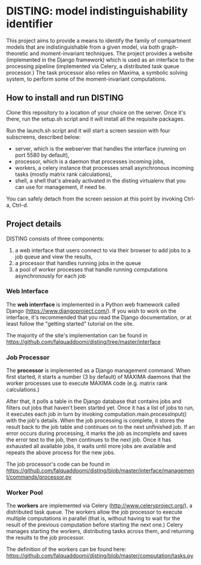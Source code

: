 DISTING: model indistinguishability identifier
====

This project aims to provide a means to identify the family of compartment models that are indistinguishable from a given model, via both graph-theoretic and moment-invariant techniques. The project provides a website (implemented in the Django framework) which is used as an interface to the processing pipeline (implemented via Celery, a distributed task queue processor.) The task processor also relies on Maxima, a symbolic solving system, to perform some of the moment-invariant computations.

## How to install and run DISTING

Clone this repository to a location of your choice on the server. Once it's there, run the setup.sh script and it will install all the requisite packages.

Run the launch.sh script and it will start a screen session with four subscreens, described below:
- server, which is the webserver that handles the interface (running on port 5580 by default),
- processor, which is a daemon that processes incoming jobs,
- workers, a celery instance that processes small asynchronous incoming tasks (mostly matrix rank calculations),
- shell, a shell that's already activated in the disting virtualenv that you can use for management, if need be.

You can safely detach from the screen session at this point by invoking Ctrl-a, Ctrl-d.

## Project details

DISTING consists of three components:
1. a web interface that users connect to via their browser to add jobs to a job queue and view the results,
2. a processor that handles running jobs in the queue
3. a pool of worker processes that handle running computations asynchronously for each job

### Web Interface
The **web interrface** is implemented in a Python web framework called Django (https://www.djangoproject.com/). If you wish to work on the interface, it's recommended that you read the Django documentation, or at least follow the "getting started" tutorial on the site.

The majority of the site's implementation can be found in
https://github.com/falquaddoomi/disting/tree/master/interface

### Job Processor
The **processor** is implemented as a Django management command. When first started, it starts a number (3 by default) of MAXIMA daemons that the worker processes use to execute MAXIMA code (e.g. matrix rank calculations.)

After that, it polls a table in the Django database that contains jobs and filters out jobs that haven't been started yet. Once it has a list of jobs to run, it executes each job in turn by invoking computation.main.processInput() with the job's details. When the job processing is complete, it stores the result back to the job table and continues on to the next unfinished job. If an error occurs during processing, it marks the job as incomplete and saves the error text to the job, then continues to the next job. Once it has exhausted all available jobs, it waits until more jobs are available and repeats the above process for the new jobs.

The job processor's code can be found in https://github.com/falquaddoomi/disting/blob/master/interface/management/commands/processor.py

### Worker Pool

The **workers** are implemented via Celery (http://www.celeryproject.org/), a distributed task queue. The workers allow the job processor to execute multiple computations in parallel (that is, without having to wait for the result of the previous computation before starting the next one.) Celery manages starting the workers, distributing tasks across them, and returning the results to the job processor.

The definition of the workers can be found here:
https://github.com/falquaddoomi/disting/blob/master/computation/tasks.py
